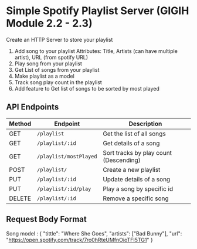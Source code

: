 # Simple Spotify Playlist Server (GIGIH Module 2.2 - 2.3)

Create an HTTP Server to store your playlist
1. Add song to your playlist
Attributes: Title, Artists (can have multiple artist), URL (from spotify URL)
2. Play song from your playlist
3. Get List of songs from your playlist
4. Make playlist as a model
5. Track song play count in the playlist
6. Add feature to Get list of songs to be sorted by most played

## API Endpoints
| Method | Endpoint | Description
| --- | --- | --- |
| GET | `/playlist` | Get the list of all songs |
| GET | `/playlist/:id` | Get details of a song |
| GET | `/playlist/mostPlayed` | Sort tracks by play count (Descending) |
| POST | `/playlist/` | Create a new playlist |
| PUT | `/playlist/:id` | Update details of a song |
| PUT | `/playlist/:id/play` | Play a song by specific id |
| DELETE | `/playlist/:id` | Remove a specific song |

## Request Body Format
Song model :
{
    "tittle": "Where She Goes",
    "artists": ["Bad Bunny"],
    "url": "https://open.spotify.com/track/7ro0hRteUMfnOioTFI5TG1"
}
